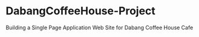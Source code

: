 # DabangCoffeeHouse-Project
Building a Single Page Application Web Site for Dabang Coffee House Cafe
